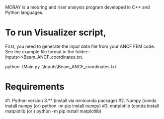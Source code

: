 MORAY is a mooring and riser analysis program developed in C++ and Python languages.

# To run Visualizer script, 
First, you need to generate the input data file from your ANCF FEM code.
See the example file format in the folder:: Inputs>>Beam_ANCF_coordinates.txt.

 python .\Main.py .\Inputs\Beam_ANCF_coordinates.txt 

 # Requirements
#1. Python version 3.** (install via miniconda package)
 #2. Numpy (conda install numpy (or) python -m pip install numpy)
 #3. matplotlib (conda install matplotlib (or ) python -m pip install matplotlib)
 
